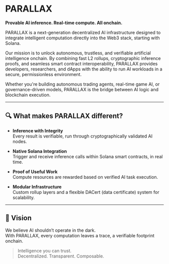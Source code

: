 # PARALLAX

**Provable AI inference. Real-time compute. All onchain.**

PARALLAX is a next-generation decentralized AI infrastructure designed to integrate intelligent computation directly into the Web3 stack, starting with Solana.

Our mission is to unlock autonomous, trustless, and verifiable artificial intelligence onchain. By combining fast L2 rollups, cryptographic inference proofs, and seamless smart contract interoperability, PARALLAX provides developers, researchers, and dApps with the ability to run AI workloads in a secure, permissionless environment.

Whether you're building autonomous trading agents, real-time game AI, or governance-driven models, PARALLAX is the bridge between AI logic and blockchain execution.

---

## 🔍 What makes PARALLAX different?

- **Inference with Integrity**  
  Every result is verifiable, run through cryptographically validated AI nodes.

- **Native Solana Integration**  
  Trigger and receive inference calls within Solana smart contracts, in real time.

- **Proof of Useful Work**  
  Compute resources are rewarded based on verified AI task execution.

- **Modular Infrastructure**  
  Custom rollup layers and a flexible DACert (data certificate) system for scalability.

---

## 🧠 Vision

We believe AI shouldn’t operate in the dark.  
With PARALLAX, every computation leaves a trace, a verifiable footprint onchain.

> Intelligence you can trust.  
> Decentralized. Transparent. Composable.
